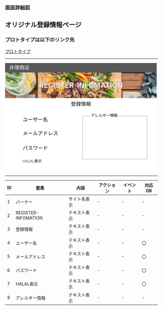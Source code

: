 ### 画面詳細図
## オリジナル登録情報ページ
### プロトタイプは以下のリンク先
[プロトタイプ](https://www.figma.com/file/iN4iPbRPMB0Yrkr3Ckt9mN/Untitled?node-id=0%3A1)
*****
<img src="../img/original-register-informationpage.png" width="500">

*****

| ID | 要素 | 内容 | アクション | イベント | 対応DB |
|----|------|------|------------|----------|--------|
|1   |バーナー|サイト名表示|-    |-         |-       |
|2   |REGISTER-INFOMATION|テキスト表示|-    |-         |-       |
|3   |登録情報|テキスト表示|-    |-         |-       |
|4   |ユーザー名|テキスト表示|-    |-         |〇|
|5   |メールアドレス|テキスト表示|-    |-         |〇|
|6   |パスワード|テキスト表示|-    |-         |〇|
|7   |HALAL表示|テキスト表示|-    |-         |〇|
|8   |アレルギー情報|テキスト表示|-    |-         |-      |
